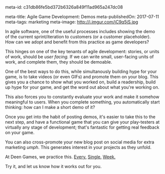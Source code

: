 meta-id: c31db86fe5bd372b6326a849f11ad965a247dc08

meta-title: Agile Game Development: Demos
meta-publishedOn: 2017-07-11
meta-tags: marketing
meta-image: http://i.imgur.com/jC9q5jS.jpg

In agile software, one of the useful processes includes showing the demo of the current sprint/iteration to customers (or a customer placeholder). How can we adopt and benefit from this practice as game developers?

This hinges on one of the key tenants of agile development: stories, or units of work, should be *user facing.* If we can write small, user-facing units of work, and complete them, they should be demoable.

One of the best ways to do this, while simultanously building hype for your game, is to take videos (or even GIFs) and promote them on your blog. This gives you a chance to show what you worked on, build a readership, build up hype for your game, and get the word out about what you're working on.

This also forces you to constantly evaluate your work and make it somehow meaningful to users. When you complete something, you automatically start thinking: how can I make a short demo of it?

Once you get into the habit of posting demos, it's easier to take this to the next step, and have a functional game that you can give your play-testers at virtually any stage of development; that's fantastic for getting real feedback on your game.

You can also cross-promote your new blog post on social media for extra marketing *umph*. This generates interest in your projects as they unfold.

At Deen Games, we practice this. [Every.](http://deengames.com/blog/2017-07-07-talhas-migration-scrolling.html) [Single.](http://deengames.com/blog/2017-05-12-pattern-warrior-battle.html) [Week.](http://deengames.com/blog/2017-05-05-pattern-warrior-nback.html)

Try it, and let us know how it works out for you.
